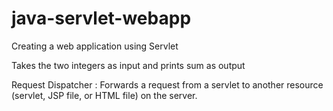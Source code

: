 # java-servlet-webapp
Creating a web application using Servlet

Takes the two integers as input and prints sum as output

Request Dispatcher : Forwards a request from a servlet to another resource (servlet, JSP file, or HTML file) on the server.
